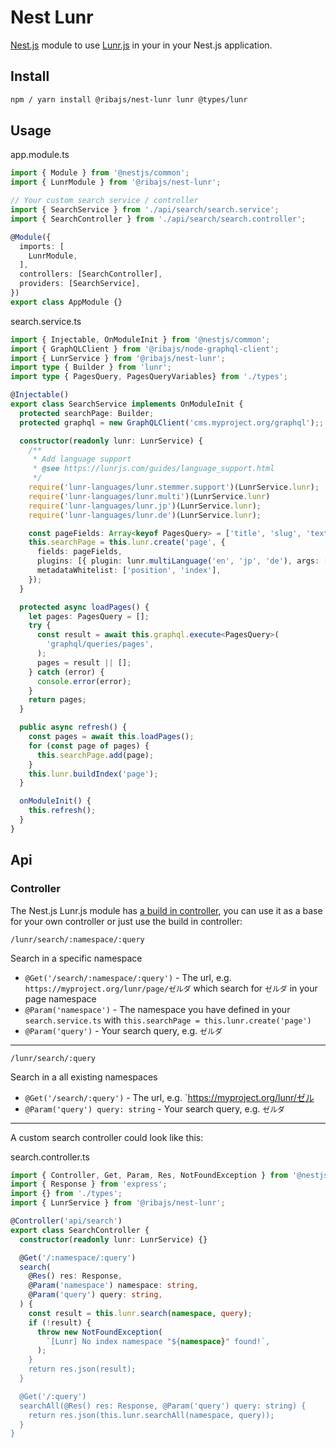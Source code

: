 # Nest Lunr

[Nest.js](https://nestjs.com/) module to use [Lunr.js](https://lunrjs.com/) in your in your Nest.js application.

## Install

```sh
npm / yarn install @ribajs/nest-lunr lunr @types/lunr
```

## Usage

app.module.ts

```ts
import { Module } from '@nestjs/common';
import { LunrModule } from '@ribajs/nest-lunr';

// Your custom search service / controller
import { SearchService } from './api/search/search.service';
import { SearchController } from './api/search/search.controller';

@Module({
  imports: [
    LunrModule,
  ],
  controllers: [SearchController],
  providers: [SearchService],
})
export class AppModule {}

```

search.service.ts

```ts
import { Injectable, OnModuleInit } from '@nestjs/common';
import { GraphQLClient } from '@ribajs/node-graphql-client';
import { LunrService } from '@ribajs/nest-lunr';
import type { Builder } from 'lunr';
import type { PagesQuery, PagesQueryVariables} from './types';

@Injectable()
export class SearchService implements OnModuleInit {
  protected searchPage: Builder;
  protected graphql = new GraphQLClient('cms.myproject.org/graphql');;

  constructor(readonly lunr: LunrService) {
    /**
     * Add language support
     * @see https://lunrjs.com/guides/language_support.html
     */
    require('lunr-languages/lunr.stemmer.support')(LunrService.lunr);
    require('lunr-languages/lunr.multi')(LunrService.lunr)
    require('lunr-languages/lunr.jp')(LunrService.lunr);
    require('lunr-languages/lunr.de')(LunrService.lunr);

    const pageFields: Array<keyof PagesQuery> = ['title', 'slug', 'text'];
    this.searchPage = this.lunr.create('page', {
      fields: pageFields,
      plugins: [{ plugin: lunr.multiLanguage('en', 'jp', 'de'), args: [] }],
      metadataWhitelist: ['position', 'index'],
    });
  }

  protected async loadPages() {
    let pages: PagesQuery = [];
    try {
      const result = await this.graphql.execute<PagesQuery>(
        'graphql/queries/pages',
      );
      pages = result || [];
    } catch (error) {
      console.error(error);
    }
    return pages;
  }

  public async refresh() {
    const pages = await this.loadPages();
    for (const page of pages) {
      this.searchPage.add(page);
    }
    this.lunr.buildIndex('page');
  }

  onModuleInit() {
    this.refresh();
  }
}
```

## Api

### Controller

The Nest.js Lunr.js module has [a build in controller](./src/lunr.controller.ts), you can use it as a base for your own controller or just use the build in controller:

`/lunr/search/:namespace/:query`

Search in a specific namespace

- `@Get('/search/:namespace/:query')` - The url, e.g. `https://myproject.org/lunr/page/ゼルダ` which search for `ゼルダ` in your page namespace
- `@Param('namespace')` - The namespace you have defined in your `search.service.ts` with `this.searchPage = this.lunr.create('page')`
- `@Param('query')` - Your search query, e.g. `ゼルダ`

---

`/lunr/search/:query`

Search in a all existing namespaces

- `@Get('/search/:query')` - The url, e.g. `https://myproject.org/lunr/ゼル
- `@Param('query') query: string` - Your search query, e.g. `ゼルダ`

---

A custom search controller could look like this:

search.controller.ts

```ts
import { Controller, Get, Param, Res, NotFoundException } from '@nestjs/common';
import { Response } from 'express';
import {} from './types';
import { LunrService } from '@ribajs/nest-lunr';

@Controller('api/search')
export class SearchController {
  constructor(readonly lunr: LunrService) {}

  @Get('/:namespace/:query')
  search(
    @Res() res: Response,
    @Param('namespace') namespace: string,
    @Param('query') query: string,
  ) {
    const result = this.lunr.search(namespace, query);
    if (!result) {
      throw new NotFoundException(
        `[Lunr] No index namespace "${namespace}" found!`,
      );
    }
    return res.json(result);
  }

  @Get('/:query')
  searchAll(@Res() res: Response, @Param('query') query: string) {
    return res.json(this.lunr.searchAll(namespace, query));
  }
}
```

